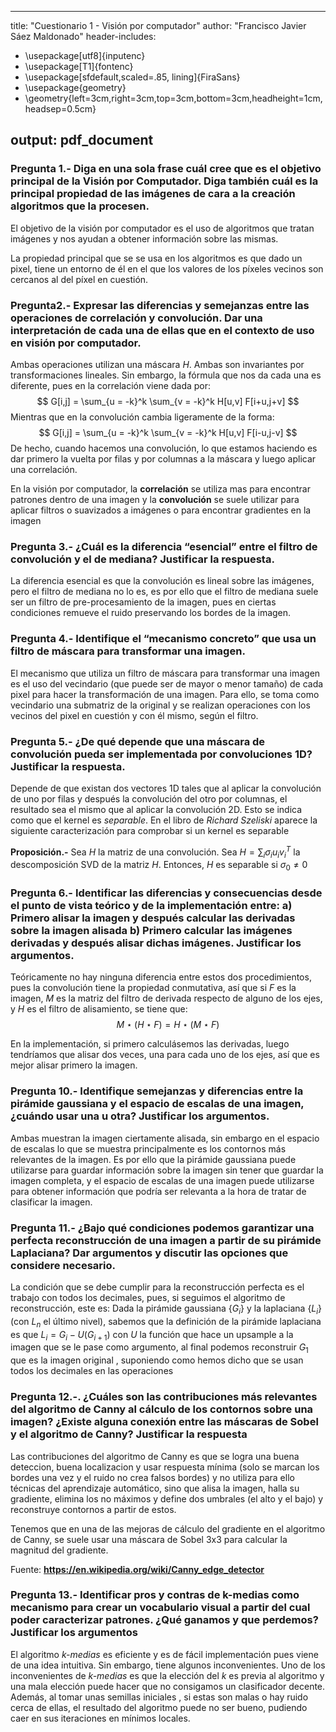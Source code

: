 
---
title: "Cuestionario 1 - Visión por computador"
author: "Francisco Javier Sáez Maldonado"
header-includes:
  -  \usepackage[utf8]{inputenc}
  -  \usepackage[T1]{fontenc}
  -  \usepackage[sfdefault,scaled=.85, lining]{FiraSans}
  -  \usepackage{geometry}
  -  \geometry{left=3cm,right=3cm,top=3cm,bottom=3cm,headheight=1cm,headsep=0.5cm}

output:
    pdf_document
---

### Pregunta 1.- Diga en una sola frase cuál cree que es el objetivo principal de la Visión por Computador. Diga también cuál es la principal propiedad de las imágenes de cara a la creación algoritmos que la procesen.

El objetivo de la visión por computador es el uso de algoritmos que tratan imágenes y nos ayudan a obtener información sobre las mismas.

La propiedad principal que se se usa en los algoritmos es que dado un pixel, tiene un entorno de él en el que los valores de los píxeles vecinos son cercanos al del píxel en cuestión.

### Pregunta2.- Expresar las diferencias y semejanzas entre las operaciones de correlación y convolución. Dar una interpretación de cada una de ellas que en el contexto de uso en visión por computador.

Ambas operaciones utilizan una máscara $H$. Ambas son invariantes por transformaciones lineales. Sin embargo, la fórmula que nos da cada una es diferente, pues en la correlación viene dada por:
$$
G[i,j] = \sum_{u = -k}^k \sum_{v = -k}^k H[u,v] F[i+u,j+v]
$$
Mientras que en la convolución cambia ligeramente de la forma:
$$
G[i,j] = \sum_{u = -k}^k \sum_{v = -k}^k H[u,v] F[i-u,j-v]
$$
De hecho, cuando hacemos una convolución, lo que estamos haciendo es dar primero la vuelta por filas y por columnas a la máscara y luego aplicar una correlación.

En la visión por computador, la **correlación** se utiliza mas para encontrar patrones dentro de una imagen y la **convolución** se suele utilizar para aplicar filtros o suavizados a imágenes o para encontrar gradientes en la imagen

### Pregunta 3.- ¿Cuál es la diferencia “esencial” entre el filtro de convolución y el de mediana? Justificar la respuesta.
La diferencia esencial es que la convolución es lineal sobre las imágenes, pero el filtro de mediana no lo es, es por ello que el filtro de mediana suele ser un filtro de pre-procesamiento de la imagen, pues en ciertas condiciones remueve el ruido preservando los bordes de la imagen.

### Pregunta 4.- Identifique el “mecanismo concreto” que usa un filtro de máscara para transformar una imagen.

El mecanismo que utiliza un filtro de máscara para transformar una imagen es el uso del vecindario (que puede ser de mayor o menor tamaño) de cada pixel para hacer la transformación de una imagen. Para ello, se toma como vecindario una submatriz de la original y se realizan operaciones con los vecinos del pixel en cuestión y con él mismo, según el filtro.


### Pregunta 5.- ¿De qué depende que una máscara de convolución pueda ser implementada por convoluciones 1D? Justificar la respuesta.
Depende de que existan dos vectores 1D tales que al aplicar la convolución de uno por filas y después la convolución del otro por columnas, el resultado sea el mismo que al aplicar la convolución 2D. Esto se indica como que el kernel es *separable*. En el libro de *Richard Szeliski* aparece la siguiente caracterización para comprobar si un kernel es separable


**Proposición.-** Sea $H$ la matriz de una convolución. Sea $H = \sum_i \sigma_i u_i v_i^T$ la descomposición SVD de la matriz $H$. Entonces, $H$ es separable  si $\sigma_0 \ne 0$


### Pregunta 6.- Identificar las diferencias y consecuencias desde el punto de vista teórico y de la implementación entre: a) Primero alisar la imagen y después calcular las derivadas sobre la imagen alisada b) Primero calcular las imágenes derivadas y después alisar dichas imágenes. Justificar los argumentos.


Teóricamente no hay ninguna diferencia entre estos dos procedimientos, pues la convolución tiene la propiedad conmutativa, así que si $F$ es la imagen, $M$ es la matriz del filtro de derivada respecto de alguno de los ejes, y $H$ es el filtro de alisamiento, se tiene que:
$$
M \star (H \star F) = H \star ( M \star F)
$$

En la implementación, si primero calculásemos las derivadas, luego tendríamos que alisar dos veces, una para cada uno de los ejes, así que es mejor alisar primero la imagen.



### Pregunta 10.- Identifique semejanzas y diferencias entre la pirámide gaussiana y el espacio de escalas de una imagen, ¿cuándo usar una u otra? Justificar los argumentos.

Ambas muestran la imagen ciertamente alisada, sin embargo en el espacio de escalas lo que se muestra principalmente es los contornos más relevantes de la imagen. Es por ello que la pirámide gaussiana puede utilizarse para guardar información sobre la imagen sin tener que guardar la imagen completa, y el espacio de escalas de una imagen puede utilizarse para obtener información que podría ser relevanta a la hora de tratar de clasificar la imagen.

### Pregunta 11.- ¿Bajo qué condiciones podemos garantizar una perfecta reconstrucción de una imagen a partir de su pirámide Laplaciana? Dar argumentos y discutir las opciones que considere necesario.

La condición que se debe cumplir para la reconstrucción perfecta es el trabajo con todos los decimales, pues, si seguimos el algoritmo de reconstrucción, este es: Dada la pirámide gaussiana $\{G_i\}$ y la laplaciana $\{L_i\}$ (con $L_n$ el último nivel), sabemos que la definición de la pirámide laplaciana es que $L_i = G_i - U(G_{i+1})$ con $U$ la función que hace un upsample a la imagen que se le pase como argumento, al final podemos reconstruir $G_1$ que es la imagen original , suponiendo como hemos dicho que se usan todos los decimales en las operaciones

### Pregunta 12.-. ¿Cuáles son las contribuciones más relevantes del algoritmo de Canny al cálculo de los contornos sobre una imagen? ¿Existe alguna conexión entre las máscaras de Sobel y el algoritmo de Canny? Justificar la respuesta

Las contribuciones del algoritmo de Canny es que se logra una buena deteccion, buena localizacion y usar respuesta mínima (solo se marcan los bordes una vez  y el ruido no crea falsos bordes) y no utiliza para ello técnicas del aprendizaje automático, sino que alisa la imagen, halla su gradiente, elimina los no máximos y define dos umbrales (el alto y el bajo) y reconstruye contornos a partir de estos.

Tenemos que en una de las mejoras de cálculo del gradiente en el algoritmo de Canny, se suele usar una máscara de Sobel 3x3 para calcular la magnitud del gradiente.

Fuente: **https://en.wikipedia.org/wiki/Canny_edge_detector**


### Pregunta 13.- Identificar pros y contras de k-medias como mecanismo para crear un vocabulario visual a partir del cual poder caracterizar patrones. ¿Qué ganamos y que perdemos? Justificar los argumentos

El algoritmo *k-medias* es eficiente  y es de fácil implementación pues viene de una idea intuitiva. Sin embargo, tiene algunos inconvenientes.
Uno de los inconvenientes de *k-medias* es que la elección del *k* es previa al algoritmo y una mala elección puede hacer que no consigamos un clasificador decente. Además, al tomar unas semillas iniciales , si estas son malas o hay ruido cerca de ellas, el resultado del algoritmo puede no ser bueno, pudiendo caer en sus iteraciones en mínimos locales.

